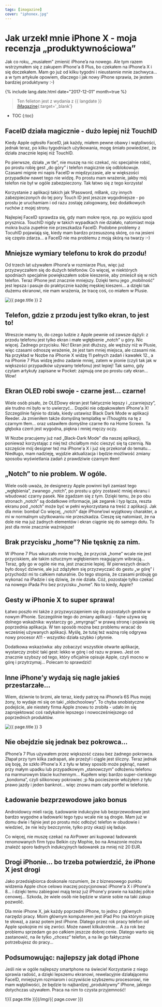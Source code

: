 ```yaml
---
tags: [imagazine]
cover: "iphonex.jpg"
---
```


# Jak urzekł mnie iPhone X - moja recenzja „produktywnościowa”

Jak co roku, „musiałem” zmienić iPhone’a na nowego. Ale tym razem wstrzymałem się z zakupem iPhone'a 8 Plus, bo czekałem na iPhone’a X i się doczekałem. Mam go już od kilku tygodni i nieustannie mnie zachwyca... a w tym artykule opowiem, dlaczego i jak nowy iPhone sprawia, że jestem bardziej produktywny :-)

<!--More-->

{% include lang.date.html date="2017-12-01" month=true %}

> Ten felieton jest z wydania z {{ langdate }} [iMagazine](https://imagazine.pl){:target='_blank'}

* TOC
{:toc}

## FaceID działa magicznie - dużo lepiej niż TouchID

Kiedy Apple ogłosiło FaceID, jak każdy, miałem pewne obawy i wątpliwości, jednak teraz, po kilku tygodniach użytkowania, mogę śmiało powiedzieć, że działa znacznie lepiej niż TouchID.

Po pierwsze, działa „w tle”, nie muszę na nic czekać, nic specjalnie robić, po prostu robię gest „do góry” i telefon magicznie się odblokowuje. Czasami mignie mi napis FaceID w międzyczasie, ale w większości przypadków nawet tego nie widzę. Po prostu mam wrażenie, jakby mój telefon nie był w ogóle zabezpieczony. Tak łatwo się z tego korzysta!

Korzystanie z aplikacji takich jak 1Password, mBank, czy innych zabezpieczonych do tej pory Touch ID jest jeszcze wygodniejsze - po prostu je uruchamiam i od razu zostaję zalogowany, bez dodatkowych ruchów z mojej strony.

Najlepiej FaceID sprawdza się, gdy mam mokre ręce, np. po wyjściu spod prysznica. TouchID nigdy w takich wypadkach nie działało, natomiast moja mokra buzia zupełnie nie przeszkadza FaceID. Podobne problemy z TocuhID pojawiają się, kiedy mam bardzo przesuszoną skórę, co na jesieni się często zdarza... a FaceID nie ma problemu z moją skórą na twarzy :-)

## Mniejsze wymiary telefonu to krok do przodu!

Od trzech lat używałem iPhone’a w rozmiarze Plus, więc już przyzwyczaiłem się do dużych telefonów. Co więcej, w niektórych spodniach specjalnie powiększałem sobie kieszenie, aby zmieścił się w nich telefon. Teraz iPhone jest znacznie mniejszy. Dzięki temu jego „mobilność” jest lepsza i pasuje do praktycznie każdej męskiej kieszeni... a dzięki tak dużemu ekranowi, nie mam wrażenia, że tracę coś, co miałem w Plusie.

![{{ page.title }} 2](/img/iphonex2.jpg)

## Telefon, gdzie z przodu jest tylko ekran, to jest to!

Wreszcie mamy to, do czego ludzie z Apple pewnie od zawsze dążyli: z przodu telefonu jest tylko ekran i małe wgłębienie „notch” u góry. Nic więcej. Żadnego przycisku. Nic! Ekran jest dłuższy, ale węższy niż w Plusie, więc czasami odnoszę wrażenie, że jest tam mniej miejsca, ale czasami nie. Na przykład w Nozbe na iPhonie X widzę 11 pełnych zadań i kawałek 12., a na iPhonie 7 Plus widzę jedno zadanie mniej, zatem w pionie (czyli tak jak w większości przypadków używamy telefonu) jest lepiej! Tak samo, gdy czytam artykuły zapisane w Pocket: zajmują one po prostu cały ekran... Wow!

## Ekran OLED robi swoje - czarne jest... czarne!

Wiele osób pisało, że OLEDowy ekran jest faktycznie lepszy i „czarniejszy”, ale trudno mi było w to uwierzyć... Dopóki nie odpakowałem iPhone'a X! Szczególnie fajnie to działa, kiedy ustawisz Black Dark Mode w aplikacji Reeder. Ja zmieniłem także domyślną templatkę w iThoughts na tę z czarnym tłem... oraz ustawiłem domyślne czarne tło na Home Screen. Ta głęboka czerń jest wygodna, piękna i mniej męczy oczy.

W Nozbe pracujemy już nad „Black-Dark Mode” dla naszej aplikacji, ponieważ korzystając z niej też chciałbym móc cieszyć się tą czernią. Na szczęście mój designer też ma iPhone'a X i już się przekonał do tematu... Niedługo, mam nadzieję, wyjdzie aktualizacja i będzie możliwość zmiany sposobu wyświetlania zadań z prawdziwie czarnym tłem!

## „Notch” to nie problem. W ogóle.

Wiele osób uważa, że designerzy Apple powinni byli zamiast tego „wgłębienia”, zwanego „notch”, po prostu u góry zostawić mniej ekranu i wbudować czarny pasek. Nie zgadzam się z tym. Dzięki temu, że po obu stronach „notch” są dodatkowe informacje, jak zegarek i typ łącza, reszta ekranu pod „notch” może być w pełni wykorzystana na treść z aplikacji. Jak dla mnie: bomba! Co więcej, „notch” daje iPhone’owi wyjątkowy charakter, a mi w normalnym użytkowaniu nie przeszkadza. Cieszę się natomiast, że na dole nie ma już żadnych elementów i ekran ciągnie się do samego dołu. To jest dla mnie znacznie ważniejsze!

## Brak przycisku „home”? Nie tęsknię za nim.

W iPhone 7 Plus wkurzało mnie trochę, że przycisk „home” wcale nie jest przyciskiem, ale takim sztucznym wgłębieniem reagującym wibracją... Teraz, gdy go w ogóle nie ma, jest znacznie lepiej. W pierwszych dniach było dosyć dziwnie, ale już zdążyłem się przyzwyczaić do gestu „w górę” i przychodzi mi to całkiem naturalnie. Do tego stopnia, że czasami próbuję go wykonać na iPadzie i się dziwię, że nie działa. Cóż, pozostaje tylko czekać na nowego iPada Pro bez przycisku „home”. No to kiedy, Apple?

## Gesty w iPhonie X to super sprawa!

Łatwo poszło mi także z przyzwyczajeniem się do pozostałych gestów w nowym iPhonie. Szczególnie tego do zmiany aplikacji - fajne używa się dolnego wskaźnika: wystarczy go „smyrgnąć” w prawą stronę i pojawia się poprzednia aplikacja. W ten sposób można bez problemu wracać do wcześniej używanych aplikacji. Myślę, że tutaj też ważną rolę odgrywa nowy procesor A11 - wszystko działa szybko i płynnie.

Dodatkowa wskazówka: aby zobaczyć wszystkie otwarte aplikacje, wystarczy zrobić taki gest: lekko w górę i od razu w prawo. Jest on znacznie szybszy od tego, który oficjalnie opisuje Apple, czyli mocno w górę i przytrzymaj... Polecam to sprawdzić!

## Inne iPhone’y wydają się nagle jakieś przestarzałe...

Wiem, dziwnie to brzmi, ale teraz, kiedy patrzę na iPhone’a 6S Plus mojej żony, to wydaje mi się on taki „oldschoolowy”. To chyba snobistyczne podejście, ale niestety firma Apple znowu to zrobiła - udało im się zaprojektować coś radykalnie lepszego i nowocześniejszego od poprzednich produktów.

![{{ page.title }} 3](/img/iphonex3.jpg)

## Nie obejdzie się jednak bez pokrowca...

iPhone’a 7 Plus używałem przez większość czasu bez żadnego pokrowca. Złapał przy tym kilka zadrapań, ale przeżył i ciągle jest śliczny. Teraz jednak się boję, że szkło iPhone'a X z tyłu w łatwy sposób może pęknąć, nawet przy małym upadku lub przypadkowym „stanowczym” odłożeniu telefonu na marmurowym blacie kuchennym... Kupiłem więc bardzo super-cienkiego „kondoma”, czyli silikonowy pokrowiec ;p Na pocieszenie włożyłem z tyłu prawo jazdy i jeden banknot... więc znowu mam cały portfel w telefonie.

## Ładowanie bezprzewodowe jako bonus

Androidowcy mieli rację. Ładowanie indukcyjne lub bezprzewodowe jest bardzo wygodne a ładowarki tego typu wcale nie są drogie. Mam już w domu dwie i fajnie jest po prostu móc odłożyć telefon w obudowie i wiedzieć, że nie leży bezczynnie, tylko przy okazji się ładuje.

Co więcej, nie muszę czekać na AirPower ani kupować ładowarek renomowanych firm typu Belkin czy Mophie, bo na Amazonie można znaleźć sporo ładnych indukcyjnych ładowarek za mniej niż 20 EUR.

## Drogi iPhonie... bo trzeba potwierdzić, że iPhone X jest drogi

Jako przedsiębiorca doskonale rozumiem, że z biznesowego punktu widzenia Apple chce celowo inaczej pozycjonować iPhone'a X i iPhone'a 8... i dzięki temu zabiegowi mają teraz już iPhone’y prawie na każdej półce cenowej...  Szkoda, że wiele osób nie będzie w stanie sobie na taki zakup pozwolić.

Dla mnie iPhone X, jak każdy poprzedni iPhone, to jedno z głównych narzędzi pracy. Moim głównym komputerem jest iPad Pro (na którym piszę te słowa), a zaraz potem jest iPhone. Dlatego przez rok pracy telefon od Apple spokojnie mi się zwróci. Może nawet kilkukrotnie... A za rok bez problemu sprzedam go po całkiem jeszcze dobrej cenie. Dlatego warto się zastanowić, na ile tylko „chcesz” telefon, a na ile go faktycznie potrzebujesz do pracy...

## Podsumowując: najlepszy jak dotąd iPhone 

Jeśli nie w ogóle najlepszy smartphone na świecie! Korzystanie z niego sprawia radość, a dzięki lepszemu ekranowi, rewelacyjnie działającemu FaceID, mniejszym rozmiarom i oczywiście szybszemu procesorowi, nie mam wątpliwości, że będzie to najbardzej „produktywny” iPhone, jakiego dotychczas używałem. Praca na nim to czysta przyjemność!

![{{ page.title }}](/img/{{ page.cover }})

[n]: https://michael.gratis/nozbe_pl
